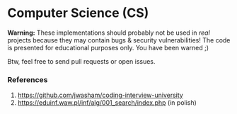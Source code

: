 # Computer Science (CS)
**Warning:** These implementations should probably not be used in *real* projects because they may contain bugs & security vulnerabilities! The code is presented for educational purposes only. You have been warned ;)

Btw, feel free to send pull requests or open issues.

### References
1. https://github.com/jwasham/coding-interview-university
2. https://eduinf.waw.pl/inf/alg/001_search/index.php (in polish)
